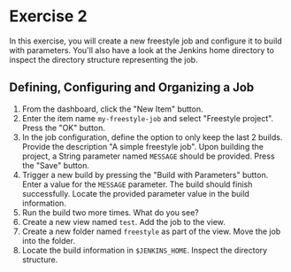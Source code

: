 # Exercise 2

In this exercise, you will create a new freestyle job and configure it to build with parameters. You'll also have a look at the Jenkins home directory to inspect the directory structure representing the job.

## Defining, Configuring and Organizing a Job

1. From the dashboard, click the "New Item" button.
2. Enter the item name `my-freestyle-job` and select "Freestyle project". Press the "OK" button.
3. In the job configuration, define the option to only keep the last 2 builds. Provide the description "A simple freestyle job". Upon building the project, a String parameter named `MESSAGE` should be provided. Press the "Save" button.
4. Trigger a new build by pressing the "Build with Parameters" button. Enter a value for the `MESSAGE` parameter. The build should finish successfully. Locate the provided parameter value in the build information.
5. Run the build two more times. What do you see?
6. Create a new view named `test`. Add the job to the view.
7. Create a new folder named `freestyle` as part of the view. Move the job into the folder.
8. Locate the build information in `$JENKINS_HOME`. Inspect the directory structure.